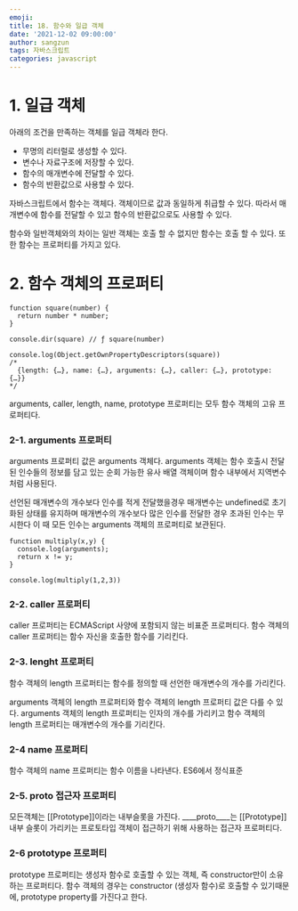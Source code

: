 ```yaml
---
emoji: 
title: 18. 함수와 일급 객체
date: '2021-12-02 09:00:00'
author: sangzun
tags: 자바스크립트
categories: javascript
---
```


# 1. 일급 객체

아래의 조건을 만족하는 객체를 일급 객체라 한다.
- 무명의 리터럴로 생성할 수 있다.
- 변수나 자료구조에 저장할 수 있다.
- 함수의 매개변수에 전달할 수 있다.
- 함수의 반환값으로 사용할 수 있다.

자바스크립트에서 함수는 객체다. 객체이므로 값과 동일하게 취급할 수 있다. 따라서 매개변수에 함수를 전달할 수 있고 함수의 반환값으로도 사용할 수 있다.

함수와 일반객체와의 차이는 일반 객체는 호출 할 수 없지만 함수는 호출 할 수 있다. 또한 함수는 프로퍼티를 가지고 있다.

# 2. 함수 객체의 프로퍼티

```
function square(number) {
  return number * number;
}

console.dir(square) // ƒ square(number)

console.log(Object.getOwnPropertyDescriptors(square))
/*
  {length: {…}, name: {…}, arguments: {…}, caller: {…}, prototype: {…}}
*/
```

arguments, caller, length, name, prototype 프로퍼티는 모두 함수 객체의 고유 프로퍼티다.

### 2-1. arguments 프로퍼티

arguments 프로퍼티 값은 arguments 객체다. arguments 객체는 함수 호출시 전달된 인수들의 정보를 담고 있는 순회 가능한 유사 배열 객체이며 함수 내부에서 지역변수처럼 사용된다.

선언된 매개변수의 개수보다 인수를 적게 전달했을경우 매개변수는 undefined로 초기화된 상태를 유지하며 매개변수의 개수보다 많은 인수를 전달한 경우 초과된 인수는 무시한다 이 때 모든 인수는 arguments 객체의 프로퍼티로 보관된다.

```
function multiply(x,y) {
  console.log(arguments);
  return x != y;
}

console.log(multiply(1,2,3))
```

### 2-2. caller 프로퍼티

caller 프로퍼티는 ECMAScript 사양에 포함되지 않는 비표준 프로퍼티다.
함수 객체의 caller 프로퍼티는 함수 자신을 호출한 함수를 기리킨다.

### 2-3. lenght 프로퍼티

함수 객체의 length 프로퍼티는 함수를 정의할 때 선언한 매개변수의 개수를 가리킨다.

arguments 객체의 length 프로퍼티와 함수 객체의 length 프로퍼티 값은 다를 수 있다. arguments 객체의 length 프로퍼티는 인자의 개수를 가리키고 함수 객체의 length 프로퍼티는 매개변수의 개수를 기리킨다.

### 2-4 name 프로퍼티

함수 객체의 name 프로퍼티는 함수 이름을 나타낸다. ES6에서 정식표준

### 2-5. ____proto____ 접근자 프로퍼티

모든객체는 [[Prototype]]이라는 내부슬롯을 가진다. ____proto____는 [[Prototype]] 내부 슬롯이 가리키는 프로토타입 객체이 접근하기 위해 사용하는 접근자 프로퍼티다.

### 2-6 prototype 프로퍼티

prototype 프로퍼티는 생성자 함수로 호출할 수 있는 객체, 즉 constructor만이 소유하는 프로퍼티다. 함수 객체의 경우는 constructor (생성자 함수)로 호출할 수 있기때문에, prototype property를 가진다고 한다.
